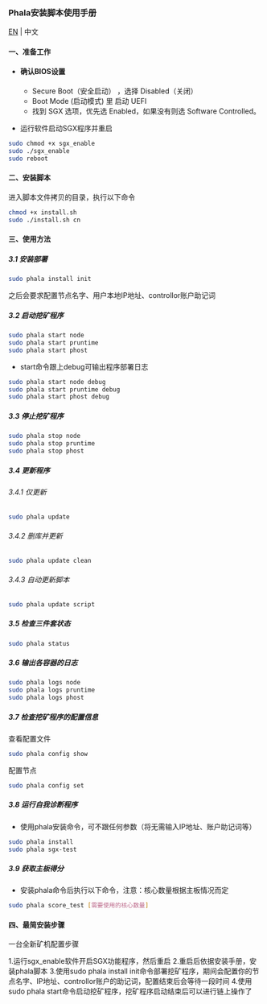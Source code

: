 ### Phala安装脚本使用手册

[EN](./README.md) | 中文

#### 一、准备工作

-   #### 确认BIOS设置

    -   Secure Boot（安全启动） ，选择 Disabled（关闭）
    -   Boot Mode (启动模式) 里 启动 UEFI
    -   找到 SGX 选项，优先选 Enabled，如果没有则选 Software Controlled。

-   运行软件启动SGX程序并重启

```bash
sudo chmod +x sgx_enable
sudo ./sgx_enable
sudo reboot
```

#### 二、安装脚本

进入脚本文件拷贝的目录，执行以下命令

```bash
chmod +x install.sh
sudo ./install.sh cn
```

#### 三、使用方法

##### 3.1 安装部署

```bash
sudo phala install init
```

之后会要求配置节点名字、用户本地IP地址、controllor账户助记词

##### 3.2 启动挖矿程序

```bash
sudo phala start node
sudo phala start pruntime
sudo phala start phost
```
- start命令跟上debug可输出程序部署日志
```bash
sudo phala start node debug
sudo phala start pruntime debug
sudo phala start phost debug
```

##### 3.3 停止挖矿程序

```bash
sudo phala stop node
sudo phala stop pruntime
sudo phala stop phost
```

##### 3.4 更新程序

###### 3.4.1 仅更新

```bash
sudo phala update
```

###### 3.4.2 删库并更新

```bash
sudo phala update clean
```

###### 3.4.3 自动更新脚本

```bash
sudo phala update script
```

##### 3.5 检查三件套状态

```bash
sudo phala status
```

##### 3.6 输出各容器的日志

```bash
sudo phala logs node
sudo phala logs pruntime
sudo phala logs phost
```

##### 3.7 检查挖矿程序的配置信息

查看配置文件

```bash
sudo phala config show
```

配置节点

```bash
sudo phala config set
```

##### 3.8 运行自我诊断程序
- 使用phala安装命令，可不跟任何参数（将无需输入IP地址、账户助记词等）

```bash
sudo phala install
sudo phala sgx-test
```

##### 3.9 获取主板得分
- 安装phala命令后执行以下命令，注意：核心数量根据主板情况而定

```bash
sudo phala score_test [需要使用的核心数量]
```

#### 四、最简安装步骤

一台全新矿机配置步骤

1.运行sgx_enable软件开启SGX功能程序，然后重启
2.重启后依据安装手册，安装phala脚本
3.使用sudo phala install init命令部署挖矿程序，期间会配置你的节点名字、IP地址、controllor账户的助记词，配置结束后会等待一段时间
4.使用sudo phala start命令启动挖矿程序，挖矿程序启动结束后可以进行链上操作了
